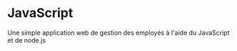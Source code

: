 # JavaScript
Une simple application web de gestion des employés à l'aide du JavaScript et de node.js
